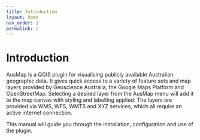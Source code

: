 ```yaml
---
title: Introduction
layout: home
nav_order: 1
permalink: /
---
```


# Introduction

AusMap is a QGIS plugin for visualising publicly available Australian geographic data. It gives quick access to a variety of feature sets and map layers provided by Geoscience Australia, the Google Maps Platform and OpenStreetMap. Selecting a desired layer from the AusMap menu will add it to the map canvas with styling and labelling applied. The layers are provided via WMS, WFS, WMTS and XYZ services, which all require an active internet connection.  

This manual will guide you through the installation, configuration and use of the plugin.
